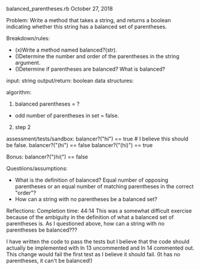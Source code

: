 balanced_parentheses.rb
October 27, 2018

Problem:
Write a method that takes a string, and returns a boolean indicating whether this string has a balanced set of parentheses.


Breakdown/rules:
- (x)Write a method named balanced?(str).
- ()Determine the number and order of the parentheses in the string argument.
- ()Determine if parentheses are balanced? What is balanced?

input: string
output/return: boolean
data structures:

algorithm:
1. balanced parentheses = ?
  - odd number of parentheses in set = false.
2. step 2

assessment/tests/sandbox:
balancer?("hi") == true # I believe this should be false.
balancer?("(hi") == false
balancer?("(hi)") == true

Bonus:
balancer?(")hi(") == false

Questiions/assumptions:
- What is the definition of balanced? Equal number of opposing parentheses or an equal number of matching parentheses in the correct "order"?
- How can a string with no parentheses be a balanced set?

Reflections:
Completion time: 44:14
This was a somewhat difficult exercise because of the ambiguity in the definition of what a balanced set of parentheses is. As I questioned above, how can a string with no parentheses be balanced???

I have written the code to pass the tests but I believe that the code should actually be implemented with ln 13 uncommented and ln 14 commented out. This change would fail the first test as I believe it should fail. (It has no parentheses, it can't be balanced!)
